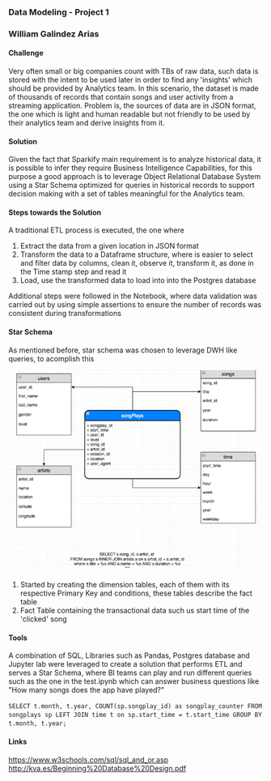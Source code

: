 ### Data Modeling - Project 1
### William Galindez Arias


#### Challenge

Very often small or big companies count with TBs of raw data, such data is stored with the intent to be used later in order to find any 'insights' which should be provided by Analytics team.
In this scenario, the dataset is made of thousands of records that contain songs and user activity from a streaming application. Problem is, the sources of data are in JSON format, the one which 
is light and human readable but not friendly to be used by their analytics team and derive insights from it. 

#### Solution

Given the fact that Sparkify  main requirement is to analyze historical  data, it is possible to infer they require Business Intelligence Capabilities, for this purpose a good approach is to leverage Object Relational Database System using a Star Schema optimized for queries in historical records to support decision making with a set of tables meaningful for the Analytics team.

#### Steps towards the Solution 

A traditional ETL process is executed, the one where

1. Extract the data from a given location in JSON format
2. Transform the data to a Dataframe structure, where is easier to select and filter data by columns, clean it, observe it, transform it, as done in the Time stamp step and read it
3. Load, use the transformed data to load into into the Postgres database 

Additional steps were followed in the Notebook, where data validation was carried out by using simple assertions to ensure the number of records was consistent during transformations

#### Star Schema

As mentioned before, star schema was chosen to leverage DWH like queries, to acomplish this

![Star Schema ](star.png "Schema")

1. Started by creating the dimension tables, each of them with its respective Primary Key and conditions, these tables describe the fact table
2. Fact Table containing the transactional data such us start time of the 'clicked' song 

#### Tools

A combination of SQL, Libraries such as Pandas, Postgres database and Jupyter lab were leveraged to create a solution that performs ETL and serves a Star Schema, where BI teams can play 
and run different queries such as the one in the test.ipynb which can answer business questions like "How many songs does the app have played?"

`SELECT t.month, t.year, COUNT(sp.songplay_id) as songplay_counter FROM songplays sp LEFT JOIN time t on sp.start_time = t.start_time GROUP BY t.month, t.year;`



#### Links
https://www.w3schools.com/sql/sql_and_or.asp
http://kva.es/Beginning%20Database%20Design.pdf
